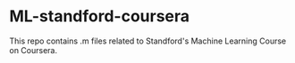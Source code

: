 # ML-standford-coursera
This repo contains .m files related to Standford's Machine Learning Course on Coursera.
